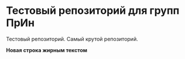 # Тестовый репозиторий для групп ПрИн
Тестовый репозиторий. Самый крутой репозиторий.

**Новая строка жирным текстом**
